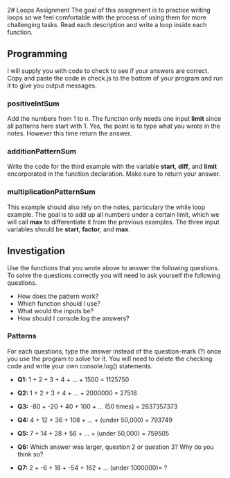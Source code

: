 2# Loops Assignment
The goal of this assignment is to practice writing loops so we feel comfortable with the process of using them for more challenging tasks.  Read each description and write a loop inside each function.

## Programming
I will supply you with code to check to see if your answers are correct.  Copy and paste the code in check.js to the bottom of your program and run it to give you output messages.


### positiveIntSum
Add the numbers from 1 to n.  The function only needs one input **limit** since all patterns here start with 1.  Yes, the point is to type what you wrote in the notes.  However this time return the answer.

### additionPatternSum
Write the code for the third example with the variable **start**, **diff**, and **limit** encorporated in the function declaration.  Make sure to return your answer.


### multiplicationPatternSum
This example should also rely on the notes, particulary the while loop example.  The goal is to add up all numbers under a certain limit, which we will call **max** to differentiate it from the previous examples.  The three input variables should be **start**, **factor**, and **max**.




## Investigation
Use the functions that you wrote above to answer the following questions.  To solve the questions correctly you will need to ask yourself the following questions.
-  How does the pattern work?
-  Which function should I use?
-  What would the inputs be?
-  How should I console.log the answers?


### Patterns
For each questions, type the answer instead of the question-mark (?) once you use the program to solve for it.  You will need to delete the checking code and write your own console.log() statements.


-  **Q1:**  1 + 2 + 3 + 4 + ... + 1500 = 1125750


-  **Q2:**  1 + 2 + 3 + 4 + ... + 2000000 = 27518


-  **Q3:**  -80 + -20 + 40 + 100 + ... (50 times) = 2837357373


-  **Q4:**  4 + 12 + 36 + 108 + ... + (under 50,000) = 793749


-  **Q5:**  7 + 14 + 28 + 56 + ... + (under 50,000) = 759505


-  **Q6:**  Which answer was larger, question 2 or question 3?  Why do you think so?


-  **Q7:**  2 + -6 + 18 + -54 + 162 + ... (under 1000000)= ?

